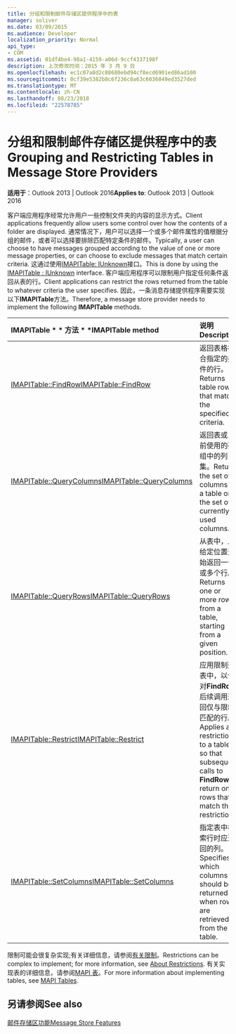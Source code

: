 ```yaml
---
title: 分组和限制邮件存储区提供程序中的表
manager: soliver
ms.date: 03/09/2015
ms.audience: Developer
localization_priority: Normal
api_type:
- COM
ms.assetid: 01df4be4-98a1-4159-a06d-9ccf4337198f
description: 上次修改时间：2015 年 3 月 9 日
ms.openlocfilehash: ec1c07a8d2c88680ebd94cf8ecd6901ed86ad100
ms.sourcegitcommit: 0cf39e5382b8c6f236c8a63c6036849ed3527ded
ms.translationtype: MT
ms.contentlocale: zh-CN
ms.lasthandoff: 08/23/2018
ms.locfileid: "22578785"
---
```

# <a name="grouping-and-restricting-tables-in-message-store-providers"></a><span data-ttu-id="26c9c-103">分组和限制邮件存储区提供程序中的表</span><span class="sxs-lookup"><span data-stu-id="26c9c-103">Grouping and Restricting Tables in Message Store Providers</span></span>

  
  
<span data-ttu-id="26c9c-104">**适用于**：Outlook 2013 | Outlook 2016</span><span class="sxs-lookup"><span data-stu-id="26c9c-104">**Applies to**: Outlook 2013 | Outlook 2016</span></span> 
  
<span data-ttu-id="26c9c-105">客户端应用程序经常允许用户一些控制文件夹的内容的显示方式。</span><span class="sxs-lookup"><span data-stu-id="26c9c-105">Client applications frequently allow users some control over how the contents of a folder are displayed.</span></span> <span data-ttu-id="26c9c-106">通常情况下，用户可以选择一个或多个邮件属性的值根据分组的邮件，或者可以选择要排除匹配特定条件的邮件。</span><span class="sxs-lookup"><span data-stu-id="26c9c-106">Typically, a user can choose to have messages grouped according to the value of one or more message properties, or can choose to exclude messages that match certain criteria.</span></span> <span data-ttu-id="26c9c-107">这通过使用[IMAPITable: IUnknown](imapitableiunknown.md)接口。</span><span class="sxs-lookup"><span data-stu-id="26c9c-107">This is done by using the [IMAPITable : IUnknown](imapitableiunknown.md) interface.</span></span> <span data-ttu-id="26c9c-108">客户端应用程序可以限制用户指定任何条件返回从表的行。</span><span class="sxs-lookup"><span data-stu-id="26c9c-108">Client applications can restrict the rows returned from the table to whatever criteria the user specifies.</span></span> <span data-ttu-id="26c9c-109">因此，一条消息存储提供程序需要实现以下**IMAPITable**方法。</span><span class="sxs-lookup"><span data-stu-id="26c9c-109">Therefore, a message store provider needs to implement the following **IMAPITable** methods.</span></span> 
  
|<span data-ttu-id="26c9c-110">IMAPITable * * 方法 * *</span><span class="sxs-lookup"><span data-stu-id="26c9c-110">****IMAPITable** method**</span></span>|<span data-ttu-id="26c9c-111">**说明**</span><span class="sxs-lookup"><span data-stu-id="26c9c-111">**Description**</span></span>|
|:-----|:-----|
|[<span data-ttu-id="26c9c-112">IMAPITable::FindRow</span><span class="sxs-lookup"><span data-stu-id="26c9c-112">IMAPITable::FindRow</span></span>](imapitable-findrow.md) <br/> |<span data-ttu-id="26c9c-113">返回表格符合指定的条件的行。</span><span class="sxs-lookup"><span data-stu-id="26c9c-113">Returns table rows that match the specified criteria.</span></span>  <br/> |
|[<span data-ttu-id="26c9c-114">IMAPITable::QueryColumns</span><span class="sxs-lookup"><span data-stu-id="26c9c-114">IMAPITable::QueryColumns</span></span>](imapitable-querycolumns.md) <br/> |<span data-ttu-id="26c9c-115">返回表或当前使用的列组中的列集。</span><span class="sxs-lookup"><span data-stu-id="26c9c-115">Returns the set of columns in a table or the set of currently used columns.</span></span>  <br/> |
|[<span data-ttu-id="26c9c-116">IMAPITable::QueryRows</span><span class="sxs-lookup"><span data-stu-id="26c9c-116">IMAPITable::QueryRows</span></span>](imapitable-queryrows.md) <br/> |<span data-ttu-id="26c9c-117">从表中，从给定位置开始返回一个或多个行。</span><span class="sxs-lookup"><span data-stu-id="26c9c-117">Returns one or more rows from a table, starting from a given position.</span></span>  <br/> |
|[<span data-ttu-id="26c9c-118">IMAPITable::Restrict</span><span class="sxs-lookup"><span data-stu-id="26c9c-118">IMAPITable::Restrict</span></span>](imapitable-restrict.md) <br/> |<span data-ttu-id="26c9c-119">应用限制到表中，以便对**FindRow**后续调用返回仅与限制匹配的行。</span><span class="sxs-lookup"><span data-stu-id="26c9c-119">Applies a restriction to a table so that subsequent calls to **FindRow** return only rows that match the restriction.</span></span>  <br/> |
|[<span data-ttu-id="26c9c-120">IMAPITable::SetColumns</span><span class="sxs-lookup"><span data-stu-id="26c9c-120">IMAPITable::SetColumns</span></span>](imapitable-setcolumns.md) <br/> |<span data-ttu-id="26c9c-121">指定表中检索行时应返回的列。</span><span class="sxs-lookup"><span data-stu-id="26c9c-121">Specifies which columns should be returned when rows are retrieved from the table.</span></span>  <br/> |
   
<span data-ttu-id="26c9c-122">限制可能会很复杂实现;有关详细信息，请参阅[有关限制](about-restrictions.md)。</span><span class="sxs-lookup"><span data-stu-id="26c9c-122">Restrictions can be complex to implement; for more information, see [About Restrictions](about-restrictions.md).</span></span> <span data-ttu-id="26c9c-123">有关实现表的详细信息，请参阅[MAPI 表](mapi-tables.md)。</span><span class="sxs-lookup"><span data-stu-id="26c9c-123">For more information about implementing tables, see [MAPI Tables](mapi-tables.md).</span></span>
  
## <a name="see-also"></a><span data-ttu-id="26c9c-124">另请参阅</span><span class="sxs-lookup"><span data-stu-id="26c9c-124">See also</span></span>



[<span data-ttu-id="26c9c-125">邮件存储区功能</span><span class="sxs-lookup"><span data-stu-id="26c9c-125">Message Store Features</span></span>](message-store-features.md)

